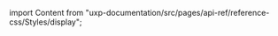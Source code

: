 
import Content from "uxp-documentation/src/pages/api-ref/reference-css/Styles/display";

<Content query="product=xd"/>
